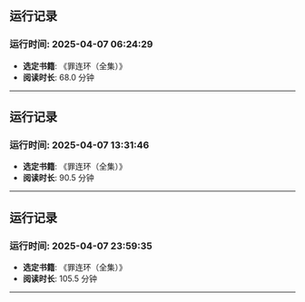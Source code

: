## 运行记录
### 运行时间: 2025-04-07 06:24:29
- **选定书籍**: 《罪连环（全集）》
- **阅读时长**: 68.0 分钟
------------------------------
## 运行记录
### 运行时间: 2025-04-07 13:31:46
- **选定书籍**: 《罪连环（全集）》
- **阅读时长**: 90.5 分钟
------------------------------
## 运行记录
### 运行时间: 2025-04-07 23:59:35
- **选定书籍**: 《罪连环（全集）》
- **阅读时长**: 105.5 分钟
------------------------------
